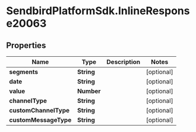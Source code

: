# SendbirdPlatformSdk.InlineResponse20063

## Properties

Name | Type | Description | Notes
------------ | ------------- | ------------- | -------------
**segments** | **String** |  | [optional] 
**date** | **String** |  | [optional] 
**value** | **Number** |  | [optional] 
**channelType** | **String** |  | [optional] 
**customChannelType** | **String** |  | [optional] 
**customMessageType** | **String** |  | [optional] 


